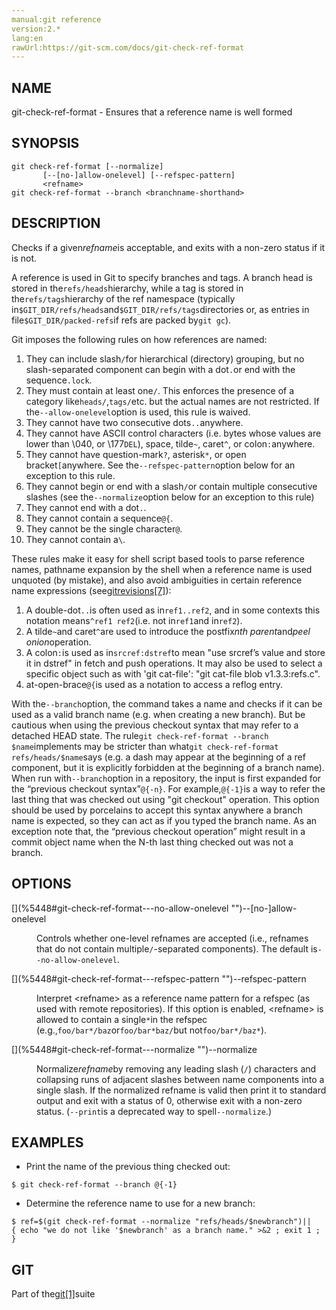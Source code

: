 ```yaml
---
manual:git reference
version:2.*
lang:en
rawUrl:https://git-scm.com/docs/git-check-ref-format
---
```



## [](%5448#_name "")NAME<a name="_name"></a>


git-check-ref-format - Ensures that a reference name is well formed





## [](%5448#_synopsis "")SYNOPSIS<a name="_synopsis"></a>

```
git check-ref-format [--normalize]
       [--[no-]allow-onelevel] [--refspec-pattern]
       <refname>
git check-ref-format --branch <branchname-shorthand>
```




## [](%5448#_description "")DESCRIPTION<a name="_description"></a>


Checks if a given<em>refname</em>is acceptable, and exits with a non-zero status if it is not.




A reference is used in Git to specify branches and tags. A branch head is stored in the`refs/heads`hierarchy, while a tag is stored in the`refs/tags`hierarchy of the ref namespace (typically in`$GIT_DIR/refs/heads`and`$GIT_DIR/refs/tags`directories or, as entries in file`$GIT_DIR/packed-refs`if refs are packed by`git gc`).




Git imposes the following rules on how references are named:



1. They can include slash`/`for hierarchical (directory) grouping, but no slash-separated component can begin with a dot`.`or end with the sequence`.lock`.
1. They must contain at least one`/`. This enforces the presence of a category like`heads/`,`tags/`etc. but the actual names are not restricted. If the`--allow-onelevel`option is used, this rule is waived.
1. They cannot have two consecutive dots`..`anywhere.
1. They cannot have ASCII control characters (i.e. bytes whose values are lower than \040, or \177`DEL`), space, tilde`~`, caret`^`, or colon`:`anywhere.
1. They cannot have question-mark`?`, asterisk`*`, or open bracket`[`anywhere. See the`--refspec-pattern`option below for an exception to this rule.
1. They cannot begin or end with a slash`/`or contain multiple consecutive slashes (see the`--normalize`option below for an exception to this rule)
1. They cannot end with a dot`.`.
1. They cannot contain a sequence`@{`.
1. They cannot be the single character`@`.
1. They cannot contain a`\`.



These rules make it easy for shell script based tools to parse reference names, pathname expansion by the shell when a reference name is used unquoted (by mistake), and also avoid ambiguities in certain reference name expressions (see[gitrevisions[7]](%2288  "")):



1. A double-dot`..`is often used as in`ref1..ref2`, and in some contexts this notation means`^ref1 ref2`(i.e. not in`ref1`and in`ref2`).
1. A tilde`~`and caret`^`are used to introduce the postfix<em>nth parent</em>and<em>peel onion</em>operation.
1. A colon`:`is used as in`srcref:dstref`to mean &quot;use srcref’s value and store it in dstref&quot; in fetch and push operations. It may also be used to select a specific object such as with &#39;git cat-file&#39;: &quot;git cat-file blob v1.3.3:refs.c&quot;.
1. at-open-brace`@{`is used as a notation to access a reflog entry.



With the`--branch`option, the command takes a name and checks if it can be used as a valid branch name (e.g. when creating a new branch). But be cautious when using the previous checkout syntax that may refer to a detached HEAD state. The rule`git check-ref-format --branch $name`implements may be stricter than what`git check-ref-format refs/heads/$name`says (e.g. a dash may appear at the beginning of a ref component, but it is explicitly forbidden at the beginning of a branch name). When run with`--branch`option in a repository, the input is first expanded for the “previous checkout syntax”`@{-n}`. For example,`@{-1}`is a way to refer the last thing that was checked out using &quot;git checkout&quot; operation. This option should be used by porcelains to accept this syntax anywhere a branch name is expected, so they can act as if you typed the branch name. As an exception note that, the “previous checkout operation” might result in a commit object name when the N-th last thing checked out was not a branch.





## [](%5448#_options "")OPTIONS<a name="_options"></a>
<dl><dt id='git-check-ref-format---no-allow-onelevel'>[](%5448#git-check-ref-format---no-allow-onelevel "")--[no-]allow-onelevel</dt><dd>

Controls whether one-level refnames are accepted (i.e., refnames that do not contain multiple`/`-separated components). The default is`--no-allow-onelevel`.

</dd><dt id='git-check-ref-format---refspec-pattern'>[](%5448#git-check-ref-format---refspec-pattern "")--refspec-pattern</dt><dd>

Interpret &lt;refname&gt; as a reference name pattern for a refspec (as used with remote repositories). If this option is enabled, &lt;refname&gt; is allowed to contain a single`*`in the refspec (e.g.,`foo/bar*/baz`or`foo/bar*baz/`but not`foo/bar*/baz*`).

</dd><dt id='git-check-ref-format---normalize'>[](%5448#git-check-ref-format---normalize "")--normalize</dt><dd>

Normalize<em>refname</em>by removing any leading slash (`/`) characters and collapsing runs of adjacent slashes between name components into a single slash. If the normalized refname is valid then print it to standard output and exit with a status of 0, otherwise exit with a non-zero status. (`--print`is a deprecated way to spell`--normalize`.)

</dd></dl>



## [](%5448#_examples "")EXAMPLES<a name="_examples"></a>

* Print the name of the previous thing checked out:


```
$ git check-ref-format --branch @{-1}
```
* Determine the reference name to use for a new branch:


```
$ ref=$(git check-ref-format --normalize "refs/heads/$newbranch")||
{ echo "we do not like '$newbranch' as a branch name." >&2 ; exit 1 ; }
```




## [](%5448#_git "")GIT<a name="_git"></a>


Part of the[git[1]](%2248  "")suite





